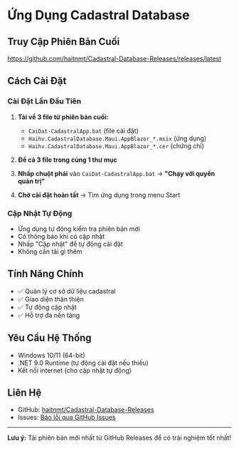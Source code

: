 # Ứng Dụng Cadastral Database

## Truy Cập Phiên Bản Cuối

https://github.com/haitnmt/Cadastral-Database-Releases/releases/latest

## Cách Cài Đặt

### Cài Đặt Lần Đầu Tiên
1. **Tải về 3 file từ phiên bản cuối:**
   - `CaiDat-CadastralApp.bat` (file cài đặt)
   - `Haihv.CadastralDatabase.Maui.AppBlazor_*.msix` (ứng dụng)
   - `Haihv.CadastralDatabase.Maui.AppBlazor_*.cer` (chứng chỉ)

2. **Để cả 3 file trong cùng 1 thư mục**

3. **Nhấp chuột phải** vào `CaiDat-CadastralApp.bat` → **"Chạy với quyền quản trị"**

4. **Chờ cài đặt hoàn tất** → Tìm ứng dụng trong menu Start

### Cập Nhật Tự Động
- Ứng dụng tự động kiểm tra phiên bản mới
- Có thông báo khi có cập nhật
- Nhấp "Cập nhật" để tự động cài đặt
- Không cần tải gì thêm

## Tính Năng Chính
- ✅ Quản lý cơ sở dữ liệu cadastral
- ✅ Giao diện thân thiện
- ✅ Tự động cập nhật
- ✅ Hỗ trợ đa nền tảng

## Yêu Cầu Hệ Thống
- Windows 10/11 (64-bit)
- .NET 9.0 Runtime (tự động cài đặt nếu thiếu)
- Kết nối internet (cho cập nhật tự động)

## Liên Hệ
- GitHub: [haitnmt/Cadastral-Database-Releases](https://github.com/haitnmt/Cadastral-Database-Releases)
- Issues: [Báo lỗi qua GitHub Issues](https://github.com/haitnmt/Cadastral-Database-Releases/issues)

---

**Lưu ý:** Tải phiên bản mới nhất từ GitHub Releases để có trải nghiệm tốt nhất!